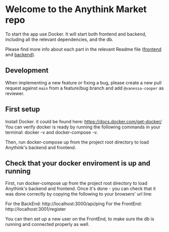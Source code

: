 # Welcome to the Anythink Market repo

To start the app use Docker. It will start both frontend and backend, including all the relevant dependencies, and the db.

Please find more info about each part in the relevant Readme file ([frontend](frontend/readme.md) and [backend](backend/README.md)).

## Development

When implementing a new feature or fixing a bug, please create a new pull request against `main` from a feature/bug branch and add `@vanessa-cooper` as reviewer.

## First setup

Install Docker. it could be found here: https://docs.docker.com/get-docker/
You can verify docker is ready by running the following commands in your terminal: docker -v and docker-compose -v.

Then, run docker-compose up from the project root directory to load Anythink's backend and frontend.

## Check that your docker enviroment is up and running
First, run docker-compose up from the project root directory to load Anythink's backend and frontend.
Once it's done - you can check that it was done correctly by copying the following to your browsers' url line:

For the BackEnd: http://localhost:3000/api/ping
For the FrontEnd: http://localhost:3001/register

You can then set up a new user on the FrontEnd, to make sure the db is running and connected properly as well.

